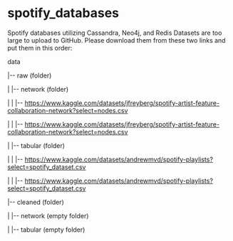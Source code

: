 # spotify_databases
Spotify databases utilizing Cassandra, Neo4j, and Redis
Datasets are too large to upload to GitHub. Please download them from these two links and put them in this order:


data

|-- raw (folder)

| |-- network (folder)

| | |-- https://www.kaggle.com/datasets/jfreyberg/spotify-artist-feature-collaboration-network?select=nodes.csv

| | |-- https://www.kaggle.com/datasets/jfreyberg/spotify-artist-feature-collaboration-network?select=nodes.csv 

| |-- tabular (folder)

| | |-- https://www.kaggle.com/datasets/andrewmvd/spotify-playlists?select=spotify_dataset.csv

| | |-- https://www.kaggle.com/datasets/andrewmvd/spotify-playlists?select=spotify_dataset.csv

|-- cleaned (folder)

| |-- network (empty folder)

| |-- tabular (empty folder)
